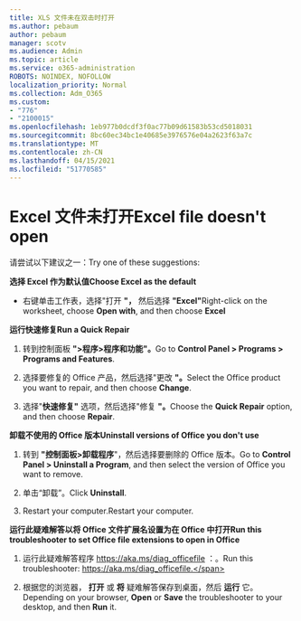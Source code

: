 ```yaml
---
title: XLS 文件未在双击时打开
ms.author: pebaum
author: pebaum
manager: scotv
ms.audience: Admin
ms.topic: article
ms.service: o365-administration
ROBOTS: NOINDEX, NOFOLLOW
localization_priority: Normal
ms.collection: Adm_O365
ms.custom:
- "776"
- "2100015"
ms.openlocfilehash: 1eb977b0dcdf3f0ac77b09d61583b53cd5018031
ms.sourcegitcommit: 8bc60ec34bc1e40685e3976576e04a2623f63a7c
ms.translationtype: MT
ms.contentlocale: zh-CN
ms.lasthandoff: 04/15/2021
ms.locfileid: "51770585"
---
```

# <a name="excel-file-doesnt-open"></a><span data-ttu-id="af7e5-102">Excel 文件未打开</span><span class="sxs-lookup"><span data-stu-id="af7e5-102">Excel file doesn't open</span></span>

<span data-ttu-id="af7e5-103">请尝试以下建议之一：</span><span class="sxs-lookup"><span data-stu-id="af7e5-103">Try one of these suggestions:</span></span>

<span data-ttu-id="af7e5-104">**选择 Excel 作为默认值**</span><span class="sxs-lookup"><span data-stu-id="af7e5-104">**Choose Excel as the default**</span></span>

* <span data-ttu-id="af7e5-105">右键单击工作表，选择"打开 **"，** 然后选择 **"Excel"**</span><span class="sxs-lookup"><span data-stu-id="af7e5-105">Right-click on the worksheet, choose **Open with**, and then choose **Excel**</span></span>

<span data-ttu-id="af7e5-106">**运行快速修复**</span><span class="sxs-lookup"><span data-stu-id="af7e5-106">**Run a Quick Repair**</span></span>

1. <span data-ttu-id="af7e5-107">转到控制面板 **">程序>程序和功能"。**</span><span class="sxs-lookup"><span data-stu-id="af7e5-107">Go to **Control Panel > Programs > Programs and Features**.</span></span>

2. <span data-ttu-id="af7e5-108">选择要修复的 Office 产品，然后选择"更改 **"。**</span><span class="sxs-lookup"><span data-stu-id="af7e5-108">Select the Office product you want to repair, and then choose **Change**.</span></span>

3. <span data-ttu-id="af7e5-109">选择"**快速修复"** 选项，然后选择"修复 **"。**</span><span class="sxs-lookup"><span data-stu-id="af7e5-109">Choose the **Quick Repair** option, and then choose **Repair**.</span></span>

<span data-ttu-id="af7e5-110">**卸载不使用的 Office 版本**</span><span class="sxs-lookup"><span data-stu-id="af7e5-110">**Uninstall versions of Office you don't use**</span></span>

1. <span data-ttu-id="af7e5-111">转到 **"控制面板>卸载程序**"，然后选择要删除的 Office 版本。</span><span class="sxs-lookup"><span data-stu-id="af7e5-111">Go to **Control Panel > Uninstall a Program**, and then select the version of Office you want to remove.</span></span>

2. <span data-ttu-id="af7e5-112">单击“卸载”。</span><span class="sxs-lookup"><span data-stu-id="af7e5-112">Click **Uninstall**.</span></span>

3. <span data-ttu-id="af7e5-113">Restart your computer.</span><span class="sxs-lookup"><span data-stu-id="af7e5-113">Restart your computer.</span></span>

<span data-ttu-id="af7e5-114">**运行此疑难解答以将 Office 文件扩展名设置为在 Office 中打开**</span><span class="sxs-lookup"><span data-stu-id="af7e5-114">**Run this troubleshooter to set Office file extensions to open in Office**</span></span>

1. <span data-ttu-id="af7e5-115">运行此疑难解答程序 https://aka.ms/diag_officefile ：。</span><span class="sxs-lookup"><span data-stu-id="af7e5-115">Run this troubleshooter: https://aka.ms/diag_officefile.</span></span>

2. <span data-ttu-id="af7e5-116">根据您的浏览器， **打开** 或 **将** 疑难解答保存到桌面，然后 **运行** 它。</span><span class="sxs-lookup"><span data-stu-id="af7e5-116">Depending on your browser, **Open** or **Save** the troubleshooter to your desktop, and then **Run** it.</span></span>
